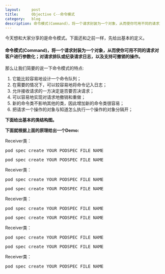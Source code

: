 ```yaml
---
layout:     post
title:      Objective C--命令模式
category:   blog
description: 命令模式(Command)，将一个请求封装为一个对象，从而使你可用不同的请求对客户进行参数化；对请求排队或纪录请求日志，以及支持可撤销的操作。
---
```

今天想和大家分享的是命令模式。下面还和之前一样，先给出基本的定义。


> 
#### 命令模式(Command)，将一个请求封装为一个对象，从而使你可用不同的请求对客户进行参数化；对请求排队或纪录请求日志，以及支持可撤销的操作。

那么让我们简要的说一下命令模式的特点:
1. 它能比较容易地设计一个命令队列；
2. 在需要的情况下，可以较容易地将命令记入日志；
3. 允许接收请求的一方决定是否要否决请求；
4. 可以容易地实现对请求地撤销和重做；
5. 新的命令类不影响其他的类，因此增加新的命令类很容易；
6. 把请求一个操作的对象与知道怎么执行一个操作的对象分隔开；

**下面给出基本的类结构图。**


**下面就根据上面的原理给出一个Demo:**

Receiver类：
<pre class="prettyprint">pod spec create YOUR_PODSPEC_FILE_NAME</pre>  

<pre class="prettyprint">pod spec create YOUR_PODSPEC_FILE_NAME</pre>  

Receiver类：
<pre class="prettyprint">pod spec create YOUR_PODSPEC_FILE_NAME</pre>  

<pre class="prettyprint">pod spec create YOUR_PODSPEC_FILE_NAME</pre>  

Receiver类：
<pre class="prettyprint">pod spec create YOUR_PODSPEC_FILE_NAME</pre>  

<pre class="prettyprint">pod spec create YOUR_PODSPEC_FILE_NAME</pre>  

Receiver类：
<pre class="prettyprint">pod spec create YOUR_PODSPEC_FILE_NAME</pre>  

<pre class="prettyprint">pod spec create YOUR_PODSPEC_FILE_NAME</pre>  

Receiver类：
<pre class="prettyprint">pod spec create YOUR_PODSPEC_FILE_NAME</pre>  




